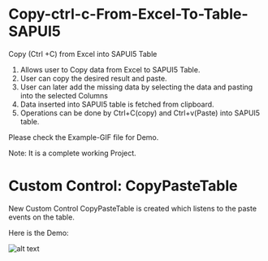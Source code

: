 # Copy-ctrl-c-From-Excel-To-Table-SAPUI5
Copy (Ctrl +C) from Excel into SAPUI5 Table

1. Allows user to Copy data from Excel to SAPUI5 Table.
2. User can copy the desired result and paste.
3. User can later add the missing data by selecting the data and pasting into the selected Columns
4. Data inserted into SAPUI5 table is fetched from clipboard.
5. Operations can be done by Ctrl+C(copy) and Ctrl+v(Paste) into SAPUI5 table.


Please check the Example-GIF file for Demo.

Note: It is a complete working Project.

# Custom Control: CopyPasteTable

New Custom Control CopyPasteTable is created which listens to the paste events on the table.

Here is the Demo:

![alt text](https://github.com/bhardwaj-rahul/Copy-ctrl-c-From-Excel-To-Table-SAPUI5/blob/master/Copy%20From%20Excel-%20Example%20-GIF.gif "Demo Example")
